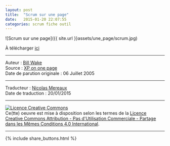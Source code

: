 ```yaml
---
layout: post
title:  "Scrum sur une page"
date:   2015-01-20 22:07:55
categories: scrum fiche outil
---
```


![Scrum sur une page]({{ site.url }}assets/une_page/scrum.jpg)

À télécharger [ici](https://www.dropbox.com/s/8grqjneoaq12l92/Scrum_sur_une_page.pdf?dl=0)  

---
Auteur : [Bill Wake](http://xp123.com/about/)  
Source : [XP on one page](http://xp123.com/articles/xp-on-one-page/)  
Date de parution originale : 06 Juillet 2005  

---
Traducteur : [Nicolas Mereaux](http://www.les-traducteurs-agiles.org/traducteurs/)  
Date de traduction : 20/01/2015  

---

<a rel="license" href="http://creativecommons.org/licenses/by-nc-sa/4.0/"><img alt="Licence Creative Commons" style="border-width:0" src="http://i.creativecommons.org/l/by-nc-sa/4.0/88x31.png" /></a><br />Ce(tte) oeuvre est mise à disposition selon les termes de la <a rel="license" href="http://creativecommons.org/licenses/by-nc-sa/4.0/">Licence Creative Commons Attribution - Pas d'Utilisation Commerciale - Partage dans les Mêmes Conditions 4.0 International</a>.

---

{% include share_buttons.html %}

